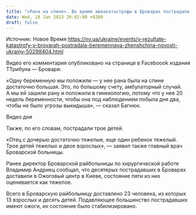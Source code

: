 ```yaml
---
title: "«Рана на спине». Во время авиакатастрофы в Броварах пострадала беременная женщина"
date: Wed, 18 Jan 2023 20:02:00 +0200
draft: false
---
```

Источник: Новое Время https://nv.ua/ukraine/events/v-rezultate-katastrofy-v-brovarah-postradala-beremennaya-zhenshchina-novosti-ukrainy-50298404.html


Видео его комментария опубликовано на странице в Faceboook издания ТТрибуна — Бровари.

«Одну беременную мы положили — у нее рана была на спине достаточно большая. Это, по большому счету, амбулаторный случай. А мы ей зашили рану и положили в гинекологию, потому что у нее 20 недель беременности, чтобы она под наблюдением побыла дня два, чтобы не было угрозы выкидыша», — сказал Багнюк.

  Видео дня   

Также, по его словам, пострадали трое детей.

«Отец с дочерью достаточно тяжелые, еще один ребенок тяжелый. Трое детей тяжелых и двое взрослых», — заявил также главный врач Броварской больницы.

Ранее директор Броварской райбольницы по хирургической работе Владимир Андриец сообщал, что десятерых пострадавших в Броварах доставили в Ожоговый центр в Киеве, состояние пяти из них оценивается как тяжелое.

Всего в Броварскую райбольницу доставлено 23 человека, из которых 13 взрослых и десять детей. Подавляющее большинство пострадавших имеют ожоги, их состояние было стабилизировано.
